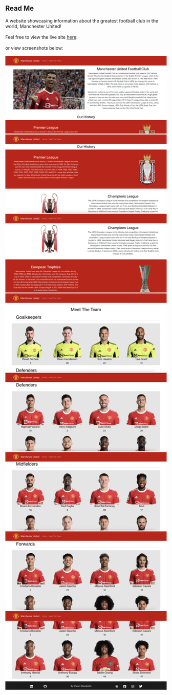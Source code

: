 ## Read Me
A website showcasing information about the greatest football club in the world, Manchester United!
<br>
<br>
Feel free to view the live site [here](https://man-utd.herokuapp.com/):
<br>
<br>
or view screenshots below:
<br>
<br>
![alt text](./src/Images/screenshots/Image-1.png)
<br>
![alt text](./src/Images/screenshots/Image-2.png)
<br>
![alt text](./src/Images/screenshots/Image-3.png)
<br>
![alt text](./src/Images/screenshots/Image-5.png)
<br>
![alt text](./src/Images/screenshots/Image-6.png)
<br>
![alt text](./src/Images/screenshots/Image-7.png)
<br>
![alt text](./src/Images/screenshots/Image-8.png)
<br>
![alt text](./src/Images/screenshots/Image-9.png)
<br>
